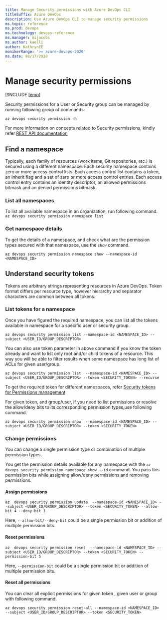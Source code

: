 ```yaml
---
title: Manage Security permissions with Azure DevOps CLI
titleSuffix: Azure DevOps 
description: Use Azure DevOps CLI to manage security permissions 
ms.topic: reference 
ms.prod: devops 
ms.technology: devops-reference
ms.manager: mijacobs 
ms.author: kaelli  
author: KathrynEE
monikerRange: '>= azure-devops-2020'
ms.date: 08/17/2020
---
```


# Manage security permissions  

[!INCLUDE [temp](../includes/version-cloud-plus-2020.md)] 

Security permissions for a User or Security group can be managed by running following group of commands:

`az devops security permission -h`

For more information on concepts related to Security permissions, kindly refer [REST API documentation](https://docs.microsoft.com/rest/api/azure/devops/security/?view=azure-devops-rest-5.0)

## Find a namespace

Typically, each family of resources (work items, Git repositories, etc.) is secured using a different namespace. Each security namespace contains zero or more access control lists. Each access control list contains a token, an inherit flag and a set of zero or more access control entries. Each access control entry contains an identity descriptor, an allowed permissions bitmask and an denied permissions bitmask.

### List all namespaces

To list all available namespace in an organization, run following command.
`az devops security permission namespace list`

### Get namespace details

To get the details of a namespace, and check what are the permission types secured with that namespace, use the `show` command. 

`az devops security permission namespace show --namespace-id <NAMESPACE_ID>`

## Understand security tokens

Tokens are arbitrary strings representing resources in Azure DevOps. Token format differs per resource type, however hierarchy and separator characters are common between all tokens.

### List tokens for a namespace

Once you have figured the required namespace, you can list all the tokens available in namespace for a specific user or security group. 

`az devops security permission list --namespace-id <NAMESPACE_ID> --subject <USER_ID/GROUP_DESCRIPTOR>`

You can also use token parameter in above command if you know the token already and want to list only root and/or child tokens of a resource. This way you will be able to filter results when some namespace has long list of ACLs for given user/group. 

`az devops security permission list  --namespace-id <NAMESPACE_ID> --subject <USER_ID/GROUP_DESCRIPTOR> --token <SECURITY_TOKEN> --recurse`

To get the required token for different namespaces, refer [Security tokens for Permissions management](security-tokens.md)

For given token, and group/user, if you need to list permissions or resolve the allow/deny bits to its corresponding permission types,use following command. 

`az devops security permission show  --namespace-id <NAMESPACE_ID> --subject <USER_ID/GROUP_DESCRIPTOR> --token <SECURITY_TOKEN>`

### Change permissions

You can change a single permission type or combination of multiple permission types. 

You get the permission details available for any namespace with the `az devops security permission namespace show --id` command. You pass this permission bits while assigning allow/deny permissions and removing permissions.

#### Assign permissions

`az  devops security permission update  --namespace-id <NAMESPACE_ID> --subject <USER_ID/GROUP_DESCRIPTOR> --token <SECURITY_TOKEN> --allow-bit 4 --deny-bit 1`

Here, `--allow-bit/--deny-bit` could be a single permission bit or addition of multiple permission bits.

#### Reset permissions

`az  devops security permission reset  --namespace-id <NAMESPACE_ID> --subject <USER_ID/GROUP_DESCRIPTOR> --token <SECURITY_TOKEN> --permission-bit 5`

Here, `--permission-bit` could be a single permission bit or addition of multiple permission bits.

#### Reset all permissions

You can clear all explicit permissions for given token , given user or group with following command.

`az devops security permission reset-all --namespace-id <NAMESPACE_ID> --subject <USER_ID/GROUP_DESCRIPTOR> --token <SECURITY_TOKEN>`
